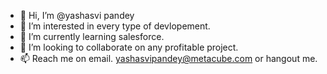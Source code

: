 - 👋 Hi, I’m @yashasvi pandey
- 👀 I’m interested in every type of devlopement.
- 🌱 I’m currently learning salesforce.
- 💞️ I’m looking to collaborate on any profitable project.
- 📫 Reach me on email. yashasvipandey@metacube.com or hangout me.

<!---
pandayashasvi/pandayashasvi is a ✨ special ✨ repository because its `README.md` (this file) appears on your GitHub profile.
You can click the Preview link to take a look at your changes.
--->
